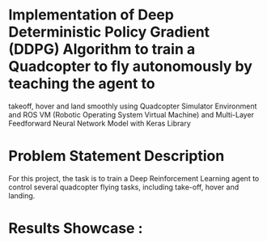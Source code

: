 # Implementation of Deep Deterministic Policy Gradient (DDPG) Algorithm to train a Quadcopter to fly autonomously by teaching the agent to
takeoff, hover and land smoothly using Quadcopter Simulator Environment and ROS VM (Robotic Operating System Virtual Machine) and Multi-Layer Feedforward Neural Network Model with Keras Library

# Problem Statement Description
For this project, the task is to train a Deep Reinforcement Learning agent to control several quadcopter flying tasks, including take-off, 
hover and landing.

# Results Showcase :

